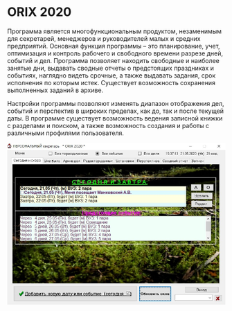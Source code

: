 # ORIX 2020

Программа является многофункциональным продуктом, незаменимым для секретарей, 
менеджеров и руководителей малых и средних предприятий. 
Основная функция программы – это планирование, учет, оптимизация и контроль 
рабочего и свободного времени  разрезе дней, событий и дел. 
Программа позволяет находить свободные и наиболее занятые дни, 
выдавать сводные отчеты о предстоящих праздниках и событиях, 
наглядно видеть срочные, а также выдавать задания,
 срок исполнения по которым истек. Существует возможность 
сохранения выполненных заданий в архиве.

Настройки программы позволяют изменять диапазон отображения дел,
 событий и перспектив в широких пределах, как до, 
так и после текущей даты. В программе существует возможность 
ведения записной книжки с разделами и поиском, а также возможность 
cоздания и работы с различными профилями пользователя.

![Screenshot](Orix.jpg)
